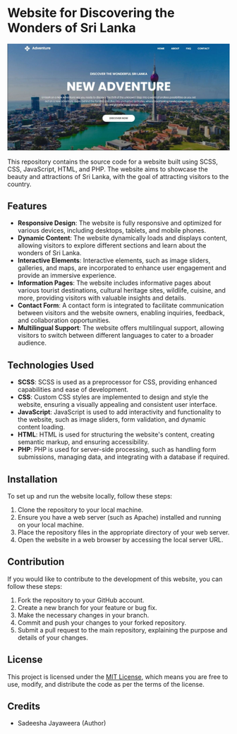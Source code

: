 # Website for Discovering the Wonders of Sri Lanka

<div align="center">
  <img src="Visit Sri Lanka.JPG" alt="Product Development" width="600px">
</div>



This repository contains the source code for a website built using SCSS, CSS, JavaScript, HTML, and PHP. The website aims to showcase the beauty and attractions of Sri Lanka, with the goal of attracting visitors to the country. 

## Features

- **Responsive Design**: The website is fully responsive and optimized for various devices, including desktops, tablets, and mobile phones.
- **Dynamic Content**: The website dynamically loads and displays content, allowing visitors to explore different sections and learn about the wonders of Sri Lanka.
- **Interactive Elements**: Interactive elements, such as image sliders, galleries, and maps, are incorporated to enhance user engagement and provide an immersive experience.
- **Information Pages**: The website includes informative pages about various tourist destinations, cultural heritage sites, wildlife, cuisine, and more, providing visitors with valuable insights and details.
- **Contact Form**: A contact form is integrated to facilitate communication between visitors and the website owners, enabling inquiries, feedback, and collaboration opportunities.
- **Multilingual Support**: The website offers multilingual support, allowing visitors to switch between different languages to cater to a broader audience.

## Technologies Used

- **SCSS**: SCSS is used as a preprocessor for CSS, providing enhanced capabilities and ease of development.
- **CSS**: Custom CSS styles are implemented to design and style the website, ensuring a visually appealing and consistent user interface.
- **JavaScript**: JavaScript is used to add interactivity and functionality to the website, such as image sliders, form validation, and dynamic content loading.
- **HTML**: HTML is used for structuring the website's content, creating semantic markup, and ensuring accessibility.
- **PHP**: PHP is used for server-side processing, such as handling form submissions, managing data, and integrating with a database if required.

## Installation

To set up and run the website locally, follow these steps:

1. Clone the repository to your local machine.
2. Ensure you have a web server (such as Apache) installed and running on your local machine.
3. Place the repository files in the appropriate directory of your web server.
4. Open the website in a web browser by accessing the local server URL.

## Contribution

If you would like to contribute to the development of this website, you can follow these steps:

1. Fork the repository to your GitHub account.
2. Create a new branch for your feature or bug fix.
3. Make the necessary changes in your branch.
4. Commit and push your changes to your forked repository.
5. Submit a pull request to the main repository, explaining the purpose and details of your changes.

## License

This project is licensed under the [MIT License](LICENSE), which means you are free to use, modify, and distribute the code as per the terms of the license.

## Credits

- Sadeesha Jayaweera (Author)
